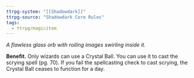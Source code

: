 ```yaml
---
ttrpg-system: "[[Shadowdark]]"
ttrpg-source: "Shadowdark Core Rules"
tags:
  - ttrpg/magicitem
---
```

*A flawless glass orb with roiling images swirling inside it.*

**Benefit.** Only wizards can use a Crystal Ball. You can use it to cast the scrying spell (pg. 70). If you fail the spellcasting check to cast scrying, the Crystal Ball ceases to function for a day.
